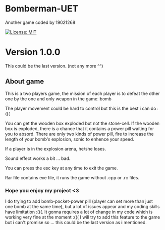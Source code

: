 # Bomberman-UET
Another game coded by 19021268

[![License: MIT](https://img.shields.io/badge/License-MIT-yellow.svg)](https://spdx.org/licenses/MIT.html)  

# Version 1.0.0
This could be the last version. (not any more ^^)

## About game
This is a two players game, the mission of each player is to defeat the other one by the one and only weapon in the game: bomb

The player movement could be hard to control but this is the best i can do :(((

You can get the wooden box exploded but not the stone-cell.
If the wooden box is exploded, there is a chance that it contains a power pill waiting for you to absord.
There are only two kinds of power pill, fire to increase the length of your bomb's explosion, sonic to enhence your speed.

If a player is in the explosion arena, he/she loses.

Sound effect works a bit ... bad.

You can press the esc key at any time to exit the game.

Rar file contains exe file, it runs the game without .cpp or .rc files.

### Hope you enjoy my project <3
I do trying to add bomb-pocket-power pill (player can set more than just one bomb at the same time), but a lot of issues appear and my coding skills have limitation :(((.
It gonna requires a lot of change in my code which is working very fine at the moment :(((
I will try to add this feature to the game but i can't promise so ... this could be the last version as i mentioned.
